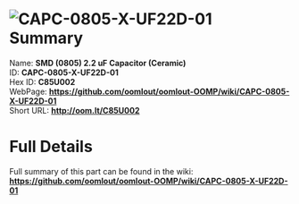 
![CAPC-0805-X-UF22D-01](https://github.com/oomlout/oomlout-OOMP/blob/master/parts/CAPC-0805-X-UF22D-01/CAPC-0805-X-UF22D-01_420.jpg)   
Summary
=================
  
Name: __SMD (0805) 2.2 uF Capacitor (Ceramic)__    
ID: __CAPC-0805-X-UF22D-01__   
Hex ID: __C85U002__   
WebPage: __https://github.com/oomlout/oomlout-OOMP/wiki/CAPC-0805-X-UF22D-01__   
Short URL: __http://oom.lt/C85U002__   

Full Details
==========================
Full summary of this part can be found in the wiki:   
__https://github.com/oomlout/oomlout-OOMP/wiki/CAPC-0805-X-UF22D-01__    


